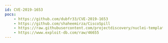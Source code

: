 ```yaml
---
id: CVE-2019-1653
pocs:
    - https://github.com/dubfr33/CVE-2019-1653
    - https://github.com/shaheemirza/CiscoSpill
    - https://raw.githubusercontent.com/projectdiscovery/nuclei-templates/master/cves/CVE-2019-1653.yaml
    - https://www.exploit-db.com/raw/46655
---
```

